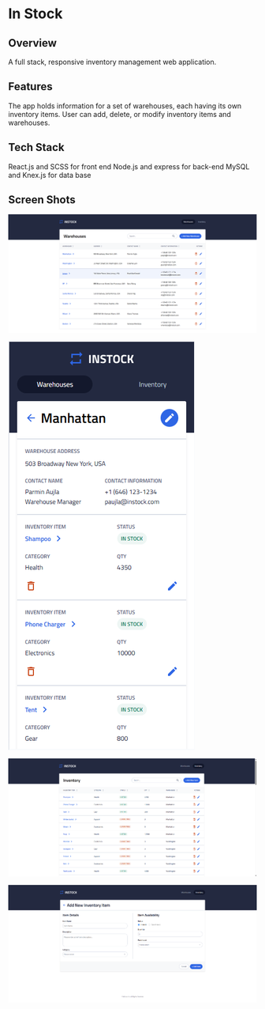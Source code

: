 # In Stock

## Overview

A full stack, responsive inventory management web application.

## Features

The app holds information for a set of warehouses, each having its own inventory items.
User can add, delete, or modify inventory items and warehouses.

## Tech Stack

React.js and SCSS for front end
Node.js and express for back-end
MySQL and Knex.js for data base

## Screen Shots
![](./md/Screenshot-1.png)

![](./md/Screenshot-2.png)

![](./md/Screenshot-3.png)

![](./md/Screenshot-4.png)


